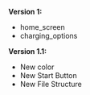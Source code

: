 **Version 1:**

*   home_screen
*   charging_options

**Version 1.1:**

*   New color
*   New Start Button
*   New File Structure
